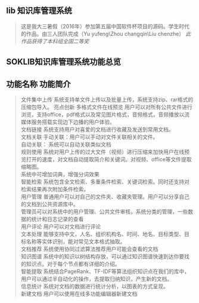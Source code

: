## lib  知识库管理系统 
>这是我大三暑假（2016年）参加第五届中国软件杯项目的源码。学生时代的作品。由三人团队完成（Yu yufeng\Zhou changqin\Liu chenzhe）
*此作品获得了本科组全国二等奖*
## SOKLIB知识库管理系统功能总览  
## 功能名称	功能简介  
>文件集中上传	系统支持单文件上传以及批量上传，系统支持zip、rar格式的压缩包导入。 亮点创新 
多格式文件在线预览	用户可以对所有公共文件进行浏览，支持office，pdf格式以及常见图片格式，音频格式，音频播放以流媒体服务搭载实现边下边播的用户体验。  
文档链接	系统支持用户对喜爱的文档进行收藏及发送到常用文档。  
文档关联	手动关联：用户可以手动对文件关联相关的文件。  
自动关联：  系统可以自动关联类似文档   
规则使用	系统对用户上传的过大文件（视频）进行压缩来加快用户在线预览打开的速度，对文档自动提取简介和关键词。对视频、office等文件提取缩略图。  
系统中可增加词典，增强分词效果  
智能检索	系统包含全文检索、多重条件检索、关键词检索。同时还支持对检索结果再次附加条件检索。  
用户管理	普通用户可以对自己的文件夹、收藏夹管理。用户可以分享自己的文档到公共资源库中。  
管理员可以对系统中的用户管理、公共文件审核，系统分类的管理，一些数据的统计和日志记录的查看  
用户评论	用户可以对文档进行评论  
文本处理	能够支持中文，人名、组织机构名、时间、地名、目标类型、目标名称等实体识别，能对常见文本格式抽取。  
文档推荐	系统使用协同过滤算法推荐用户可能会查看的文档  
知识图谱	系统中的知识以树结构存放，可以通过知识图谱快速到达你要找的知识点。对于每个节点都有详细的介绍。  
智能提取	系统结合PageRank、TF-IDF等算法组织知识点在我们的库中，用户可以通过半自动化的操作，去提取归纳知识，产生新的文档。  
信息统计	系统对文档的数据进行统计分析，以图表的方式呈现。  
新建文档	用户可以使用在线多功能编辑器新建文档  
